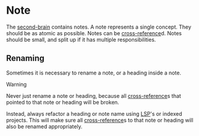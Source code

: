 # Note

The [second-brain](/second-brain.md) contains notes.
A note represents a single concept.
They should be as atomic as possible.
Notes can be [cross-reference](/cross-reference.md)d.
Notes should be small, and split up if it has multiple responsibilities.

## Renaming

Sometimes it is necessary to rename a note, or a heading inside a note.

> [!WARNING]
> Never just rename a note or heading, because all [cross-reference](/cross-reference.md)s that pointed to that note or heading will be broken.
>
> Instead, always refactor a heading or note name using [LSP](https://microsoft.github.io/language-server-protocol/)'s or indexed projects.
> This will make sure all [cross-reference](/cross-reference.md)s to that note or heading will also be renamed appropriately.

